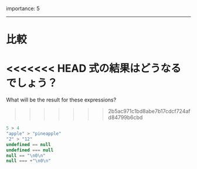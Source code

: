 importance: 5

---

# 比較

<<<<<<< HEAD
式の結果はどうなるでしょう？
=======
What will be the result for these expressions?
>>>>>>> 2b5ac971c1bd8abe7b17cdcf724afd84799b6cbd

```js no-beautify
5 > 4
"apple" > "pineapple"
"2" > "12"
undefined == null
undefined === null
null == "\n0\n"
null === +"\n0\n"
```
